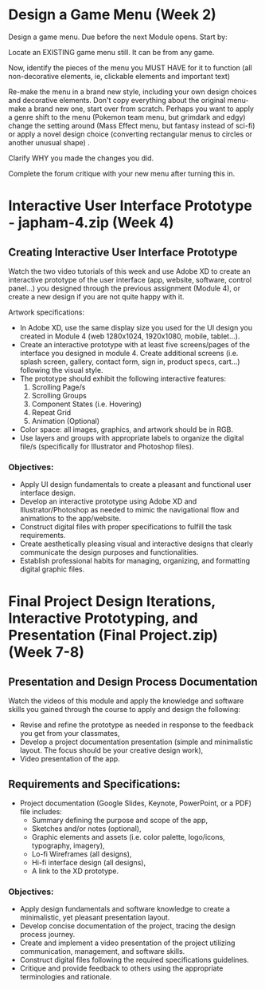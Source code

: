 # Design a Game Menu (Week 2)
Design a game menu. Due before the next Module opens. Start by:

Locate an EXISTING game menu still. It can be from any game.

Now, identify the pieces of the menu you MUST HAVE for it to function (all non-decorative elements, ie, clickable elements and important text)

Re-make the menu in a brand new style, including your own design choices and decorative elements. Don't copy everything about the original menu- make a brand new one, start over from scratch. Perhaps you want to apply a genre shift to the menu (Pokemon team menu, but grimdark and edgy) change the setting around (Mass Effect menu, but fantasy instead of sci-fi) or apply a novel design choice (converting rectangular menus to circles or another unusual shape) .

Clarify WHY you made the changes you did.

Complete the forum critique with your new menu after turning this in.

# Interactive User Interface Prototype - japham-4.zip (Week 4)

## Creating Interactive User Interface Prototype

Watch the two video tutorials of this week and use Adobe XD to create an interactive prototype of the user interface (app, website, software, control panel...) you designed through the previous assignment (Module 4), or create a new design if you are not quite happy with it. 

Artwork specifications: 

- In Adobe XD, use the same display size you used for the UI design you created in Module 4 (web 1280x1024, 1920x1080, mobile, tablet...). 
- Create an interactive prototype with at least five screens/pages of the interface you designed in module 4. Create additional screens (i.e. splash screen, gallery, contact form, sign in, product specs, cart...) following the visual style.
- The prototype should exhibit the following interactive features:
    1. Scrolling Page/s
    2. Scrolling Groups
    3. Component States (i.e. Hovering)
    4. Repeat Grid
    5. Animation (Optional)
- Color space: all images, graphics, and artwork should be in RGB.
- Use layers and groups with appropriate labels to organize the digital file/s (specifically for Illustrator and Photoshop files).

### Objectives: 

- Apply UI design fundamentals to create a pleasant and functional user interface design.
- Develop an interactive prototype using Adobe XD and Illustrator/Photoshop as needed to mimic the navigational flow and animations to the app/website.
- Construct digital files with proper specifications to fulfill the task requirements.
- Create aesthetically pleasing visual and interactive designs that clearly communicate the design purposes and functionalities.
- Establish professional habits for managing, organizing, and formatting digital graphic files. 

# Final Project Design Iterations, Interactive Prototyping, and Presentation (Final Project.zip) (Week 7-8)

## Presentation and Design Process Documentation

Watch the videos of this module and apply the knowledge and software skills you gained through the course to apply and design the following:

- Revise and refine the prototype as needed in response to the feedback you get from your classmates, 
- Develop a project documentation presentation (simple and minimalistic layout. The focus should be your creative design work),
- Video presentation of the app.

## Requirements and Specifications: 

- Project documentation (Google Slides, Keynote, PowerPoint, or a PDF) file includes:
  - Summary defining the purpose and scope of the app,
  - Sketches and/or notes (optional),
  - Graphic elements and assets (i.e. color palette, logo/icons, typography, imagery),
  - Lo-fi Wireframes (all designs),
  - Hi-fi interface design (all designs),
  - A link to the XD prototype.
 
 ### Objectives: 

- Apply design fundamentals and software knowledge to create a minimalistic, yet pleasant presentation layout.
- Develop concise documentation of the project, tracing the design process journey. 
- Create and implement a video presentation of the project utilizing communication, management, and software skills.
- Construct digital files following the required specifications guidelines.
- Critique and provide feedback to others using the appropriate terminologies and rationale.
  
